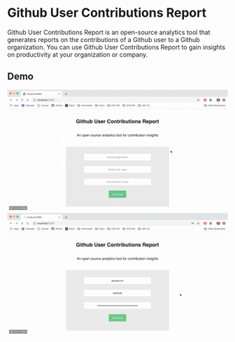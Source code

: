 # Github User Contributions Report
Github User Contributions Report is an open-source analytics tool that generates reports on the contributions of a Github user to a Github organization. You can use Github User Contributions Report to gain insights on productivity at your organization or company.  

## Demo
![|512x397,20%](demo1.gif)
![|512x397,20%](demo2.gif)

